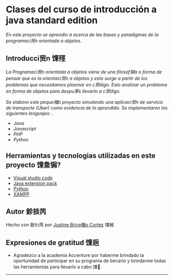 # Clases del curso de introducción a java standard edition

_En este proyecto se aprendio a acerca de las bases y paradigmas de la programaci贸n orientada a objetos._

## Introducci贸n 馃殌

_La Programaci贸n orientada a objetos viene de una filosof铆a o forma de pensar que es la orientaci贸n a objetos y esto surge a partir de los problemas que necesitamos plasmar en c贸digo._
_Esto analizar un problema en forma de objetos para despu茅s llevarlo a c贸digo._

_Se elaboro este peque帽o proyecto simulando una aplicaci贸n de servicio de transporte (Uber) como evidencia de lo aprendido. Se implementaron los siguientes lenguajes: ._

* *Java*
* *Javascript*
* *PHP*
* *Python*

## Herramientas y tecnologias utilizadas en este proyecto 馃洜锔?

* [Visual studio code](https://code.visualstudio.com/download)
* [Java extension pack](https://code.visualstudio.com/docs/languages/java)
* [Python](https://www.python.org)
* [XAMPP](https://www.apachefriends.org/es/download.html)


## Autor 鉁掞笍
Hecho con 鉂わ笍 por [Justine Brice帽o Cortez](https://github.com/Jazztineb) 馃槉

## Expresiones de gratitud 馃巵

* Agradezco a la academia Accenture por haberme brindado la oportunidad de participar en su programa de becario y brindarme todas las herramientas para llevarlo a cabo 馃.
---

